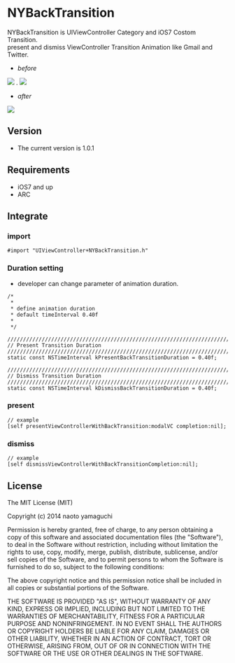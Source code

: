 # NYBackTransition

NYBackTransition is UIViewController Category and iOS7 Costom Transition.  
present and dismiss ViewController Transition Animation like Gmail and Twitter.

- *before*

<img src="https://github.com/naoto0822/NYBackTransition/blob/develop/Doc/before.png?raw=true" /> . <img src="https://github.com/naoto0822/NYBackTransition/blob/develop/Doc/transition.png?raw=true" />

- *after*

<img src="https://github.com/naoto0822/NYBackTransition/blob/develop/Doc/after.png?raw=true" />

## Version

- The current version is 1.0.1

## Requirements

- iOS7 and up
- ARC

## Integrate

### import

```
#import "UIViewController+NYBackTransition.h"
```

### Duration setting

- developer can change parameter of animation duration.

```
/*
 *
 * define animation duration
 * default timeInterval 0.40f
 *
 */

////////////////////////////////////////////////////////////////////////////////////////////////////
// Present Transition Duration
////////////////////////////////////////////////////////////////////////////////////////////////////
static const NSTimeInterval kPresentBackTransitionDuration = 0.40f;

////////////////////////////////////////////////////////////////////////////////////////////////////
// Dismiss Transition Duration
////////////////////////////////////////////////////////////////////////////////////////////////////
static const NSTimeInterval kDismissBackTransitionDuration = 0.40f;
```

### present

```
// example
[self presentViewControllerWithBackTransition:modalVC completion:nil];
```

### dismiss

```
// example
[self dismissViewControllerWithBackTransitionCompletion:nil];
```

## License

The MIT License (MIT)

Copyright (c) 2014 naoto yamaguchi

Permission is hereby granted, free of charge, to any person obtaining a copy
of this software and associated documentation files (the "Software"), to deal
in the Software without restriction, including without limitation the rights
to use, copy, modify, merge, publish, distribute, sublicense, and/or sell
copies of the Software, and to permit persons to whom the Software is
furnished to do so, subject to the following conditions:

The above copyright notice and this permission notice shall be included in all
copies or substantial portions of the Software.

THE SOFTWARE IS PROVIDED "AS IS", WITHOUT WARRANTY OF ANY KIND, EXPRESS OR
IMPLIED, INCLUDING BUT NOT LIMITED TO THE WARRANTIES OF MERCHANTABILITY,
FITNESS FOR A PARTICULAR PURPOSE AND NONINFRINGEMENT. IN NO EVENT SHALL THE
AUTHORS OR COPYRIGHT HOLDERS BE LIABLE FOR ANY CLAIM, DAMAGES OR OTHER
LIABILITY, WHETHER IN AN ACTION OF CONTRACT, TORT OR OTHERWISE, ARISING FROM,
OUT OF OR IN CONNECTION WITH THE SOFTWARE OR THE USE OR OTHER DEALINGS IN THE
SOFTWARE.
